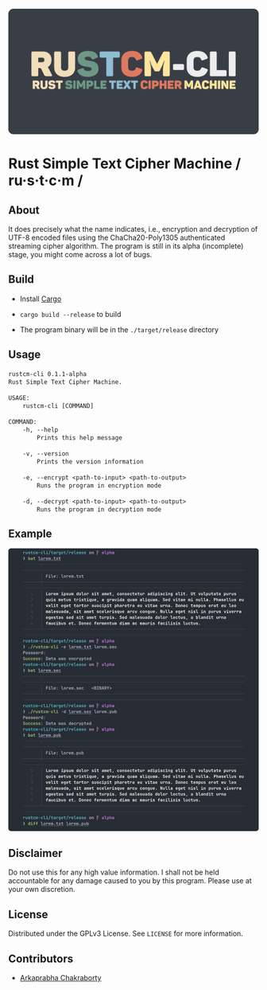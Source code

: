 ![rustcm-cli.png](blob/rustcm-cli.png)

# Rust Simple Text Cipher Machine / ru·s·t·c·m /

## About

It does precisely what the name indicates, i.e., encryption and decryption of UTF-8 encoded files using the ChaCha20-Poly1305 authenticated streaming cipher algorithm. The program is still in its alpha (incomplete) stage, you might come across a lot of bugs.

## Build

- Install [Cargo](https://github.com/rust-lang/cargo)

- `cargo build --release` to build

- The program binary will be in the `./target/release` directory

## Usage

```
rustcm-cli 0.1.1-alpha
Rust Simple Text Cipher Machine.

USAGE:
    rustcm-cli [COMMAND]

COMMAND:
    -h, --help
        Prints this help message

    -v, --version
        Prints the version information

    -e, --encrypt <path-to-input> <path-to-output>
        Runs the program in encryption mode

    -d, --decrypt <path-to-input> <path-to-output>
        Runs the program in decryption mode
```

## Example

![screenshot.png](blob/screenshot.png)

## Disclaimer

Do not use this for any high value information. I shall not be held accountable for any damage caused to you by this program. Please use at your own discretion.

## License

Distributed under the GPLv3 License. See `LICENSE` for more information.

## Contributors

- [Arkaprabha Chakraborty](https://github.com/arkorty)

